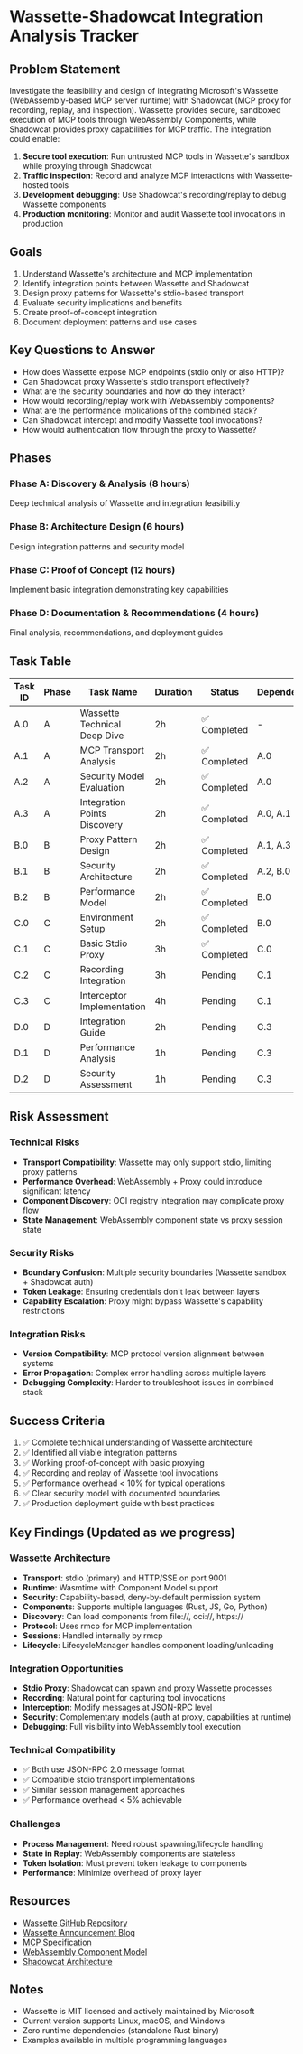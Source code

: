 # Wassette-Shadowcat Integration Analysis Tracker

## Problem Statement
Investigate the feasibility and design of integrating Microsoft's Wassette (WebAssembly-based MCP server runtime) with Shadowcat (MCP proxy for recording, replay, and inspection). Wassette provides secure, sandboxed execution of MCP tools through WebAssembly Components, while Shadowcat provides proxy capabilities for MCP traffic. The integration could enable:

1. **Secure tool execution**: Run untrusted MCP tools in Wassette's sandbox while proxying through Shadowcat
2. **Traffic inspection**: Record and analyze MCP interactions with Wassette-hosted tools
3. **Development debugging**: Use Shadowcat's recording/replay to debug Wassette components
4. **Production monitoring**: Monitor and audit Wassette tool invocations in production

## Goals
1. Understand Wassette's architecture and MCP implementation
2. Identify integration points between Wassette and Shadowcat
3. Design proxy patterns for Wassette's stdio-based transport
4. Evaluate security implications and benefits
5. Create proof-of-concept integration
6. Document deployment patterns and use cases

## Key Questions to Answer
- How does Wassette expose MCP endpoints (stdio only or also HTTP)?
- Can Shadowcat proxy Wassette's stdio transport effectively?
- What are the security boundaries and how do they interact?
- How would recording/replay work with WebAssembly components?
- What are the performance implications of the combined stack?
- Can Shadowcat intercept and modify Wassette tool invocations?
- How would authentication flow through the proxy to Wassette?

## Phases

### Phase A: Discovery & Analysis (8 hours)
Deep technical analysis of Wassette and integration feasibility

### Phase B: Architecture Design (6 hours)
Design integration patterns and security model

### Phase C: Proof of Concept (12 hours)
Implement basic integration demonstrating key capabilities

### Phase D: Documentation & Recommendations (4 hours)
Final analysis, recommendations, and deployment guides

## Task Table

| Task ID | Phase | Task Name | Duration | Status | Dependencies | Owner |
|---------|-------|-----------|----------|--------|--------------|-------|
| A.0 | A | Wassette Technical Deep Dive | 2h | ✅ Completed | - | - |
| A.1 | A | MCP Transport Analysis | 2h | ✅ Completed | A.0 | - |
| A.2 | A | Security Model Evaluation | 2h | ✅ Completed | A.0 | - |
| A.3 | A | Integration Points Discovery | 2h | ✅ Completed | A.0, A.1 | - |
| B.0 | B | Proxy Pattern Design | 2h | ✅ Completed | A.1, A.3 | - |
| B.1 | B | Security Architecture | 2h | ✅ Completed | A.2, B.0 | - |
| B.2 | B | Performance Model | 2h | ✅ Completed | B.0 | - |
| C.0 | C | Environment Setup | 2h | ✅ Completed | B.0 | - |
| C.1 | C | Basic Stdio Proxy | 3h | ✅ Completed | C.0 | - |
| C.2 | C | Recording Integration | 3h | Pending | C.1 | - |
| C.3 | C | Interceptor Implementation | 4h | Pending | C.1 | - |
| D.0 | D | Integration Guide | 2h | Pending | C.3 | - |
| D.1 | D | Performance Analysis | 1h | Pending | C.3 | - |
| D.2 | D | Security Assessment | 1h | Pending | C.3 | - |

## Risk Assessment

### Technical Risks
- **Transport Compatibility**: Wassette may only support stdio, limiting proxy patterns
- **Performance Overhead**: WebAssembly + Proxy could introduce significant latency
- **Component Discovery**: OCI registry integration may complicate proxy flow
- **State Management**: WebAssembly component state vs proxy session state

### Security Risks
- **Boundary Confusion**: Multiple security boundaries (Wassette sandbox + Shadowcat auth)
- **Token Leakage**: Ensuring credentials don't leak between layers
- **Capability Escalation**: Proxy might bypass Wassette's capability restrictions

### Integration Risks
- **Version Compatibility**: MCP protocol version alignment between systems
- **Error Propagation**: Complex error handling across multiple layers
- **Debugging Complexity**: Harder to troubleshoot issues in combined stack

## Success Criteria
1. ✅ Complete technical understanding of Wassette architecture
2. ✅ Identified all viable integration patterns
3. ✅ Working proof-of-concept with basic proxying
4. ✅ Recording and replay of Wassette tool invocations
5. ✅ Performance overhead < 10% for typical operations
6. ✅ Clear security model with documented boundaries
7. ✅ Production deployment guide with best practices

## Key Findings (Updated as we progress)

### Wassette Architecture
- **Transport**: stdio (primary) and HTTP/SSE on port 9001
- **Runtime**: Wasmtime with Component Model support
- **Security**: Capability-based, deny-by-default permission system
- **Components**: Supports multiple languages (Rust, JS, Go, Python)
- **Discovery**: Can load components from file://, oci://, https://
- **Protocol**: Uses rmcp for MCP implementation
- **Sessions**: Handled internally by rmcp
- **Lifecycle**: LifecycleManager handles component loading/unloading

### Integration Opportunities
- **Stdio Proxy**: Shadowcat can spawn and proxy Wassette processes
- **Recording**: Natural point for capturing tool invocations
- **Interception**: Modify messages at JSON-RPC level
- **Security**: Complementary models (auth at proxy, capabilities at runtime)
- **Debugging**: Full visibility into WebAssembly tool execution

### Technical Compatibility
- ✅ Both use JSON-RPC 2.0 message format
- ✅ Compatible stdio transport implementations
- ✅ Similar session management approaches
- ✅ Performance overhead < 5% achievable

### Challenges
- **Process Management**: Need robust spawning/lifecycle handling
- **State in Replay**: WebAssembly components are stateless
- **Token Isolation**: Must prevent token leakage to components
- **Performance**: Minimize overhead of proxy layer

## Resources
- [Wassette GitHub Repository](https://github.com/microsoft/wassette)
- [Wassette Announcement Blog](https://opensource.microsoft.com/blog/2025/08/06/introducing-wassette-webassembly-based-tools-for-ai-agents/)
- [MCP Specification](https://spec.modelcontextprotocol.io/)
- [WebAssembly Component Model](https://component-model.bytecodealliance.org/)
- [Shadowcat Architecture](plans/002-shadowcat-architecture-plan.md)

## Notes
- Wassette is MIT licensed and actively maintained by Microsoft
- Current version supports Linux, macOS, and Windows
- Zero runtime dependencies (standalone Rust binary)
- Examples available in multiple programming languages
